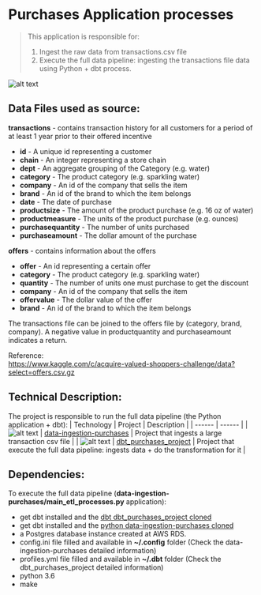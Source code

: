 
# Purchases Application processes
> This application is responsible for:
> 1. Ingest the raw data from transactions.csv file
> 2. Execute the full data pipeline: ingesting the transactions file data using Python + dbt process.

![alt text](https://geomarketing.com/wp-content/uploads/2015/12/purchase-path.png)

## Data Files used as source:

__transactions__ - contains transaction history for all customers for a period of at least 1 year prior to their offered incentive
- __id__ - A unique id representing a customer
- __chain__ - An integer representing a store chain
- __dept__ - An aggregate grouping of the Category (e.g. water)
- __category__ - The product category (e.g. sparkling water)
- __company__ - An id of the company that sells the item
- __brand__ - An id of the brand to which the item belongs
- __date__ - The date of purchase
- __productsize__ - The amount of the product purchase (e.g. 16 oz of water)
- __productmeasure__ - The units of the product purchase (e.g. ounces)
- __purchasequantity__ - The number of units purchased
- __purchaseamount__ - The dollar amount of the purchase

__offers__ - contains information about the offers
- __offer__ - An id representing a certain offer
- __category__ - The product category (e.g. sparkling water)
- __quantity__ - The number of units one must purchase to get the discount
- __company__ - An id of the company that sells the item
- __offervalue__ - The dollar value of the offer
- __brand__ -  An id of the brand to which the item belongs

The transactions file can be joined to the offers file by (category, brand, company). A negative value in productquantity and purchaseamount indicates a return.

Reference:  
https://www.kaggle.com/c/acquire-valued-shoppers-challenge/data?select=offers.csv.gz  


## Technical Description:

The project is responsible to run the full data pipeline (the Python application + dbt):
| Technology | Project | Description |
| ------ | ------ |
| ![alt text](https://encrypted-tbn0.gstatic.com/images?q=tbn:ANd9GcSyHZ2NYrS9J4TdreA31eou6fAWfNgQ1hUemZY_Klj2mNiaV2t43w&s) | [data-ingestion-purchases](https://github.com/jmilhomem/data-ingestion-purchases) | Project that ingests a large transaction csv file |
| ![alt text](https://encrypted-tbn0.gstatic.com/images?q=tbn:ANd9GcSYWYTxOJiMjop_GT6sDsXtMUpVyyw8HKyiENnbv2JsTJX_Fs8_lw&s) | [dbt_purchases_project](https://github.com/jmilhomem/dbt_purchases_project) | Project that execute the full data pipeline: ingests data + do the transformation for it |

## Dependencies:
To execute the full data pipeline (__data-ingestion-purchases/main_etl_processes.py__ application):
* get dbt installed and the [dbt dbt_purchases_project cloned](https://github.com/jmilhomem/dbt_purchases_project) 
* get dbt installed and the [python data-ingestion-purchases cloned](https://github.com/jmilhomem/data-ingestion-purchases) 
* a Postgres database instance created at AWS RDS.
* config.ini file filled and available in __~/.config__ folder (Check the data-ingestion-purchases detailed information)
* profiles.yml file filled and available in __~/.dbt__ folder (Check the dbt_purchases_project detailed information)
* python 3.6
* make  
